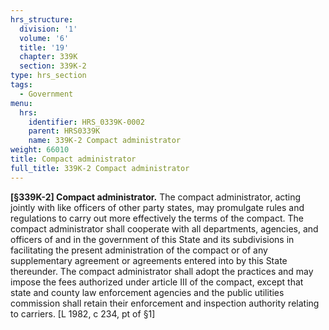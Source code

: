 ```yaml
---
hrs_structure:
  division: '1'
  volume: '6'
  title: '19'
  chapter: 339K
  section: 339K-2
type: hrs_section
tags:
  - Government
menu:
  hrs:
    identifier: HRS_0339K-0002
    parent: HRS0339K
    name: 339K-2 Compact administrator
weight: 66010
title: Compact administrator
full_title: 339K-2 Compact administrator
---
```

**[§339K-2] Compact administrator.** The compact administrator, acting jointly with like officers of other party states, may promulgate rules and regulations to carry out more effectively the terms of the compact. The compact administrator shall cooperate with all departments, agencies, and officers of and in the government of this State and its subdivisions in facilitating the present administration of the compact or of any supplementary agreement or agreements entered into by this State thereunder. The compact administrator shall adopt the practices and may impose the fees authorized under article III of the compact, except that state and county law enforcement agencies and the public utilities commission shall retain their enforcement and inspection authority relating to carriers. [L 1982, c 234, pt of §1]